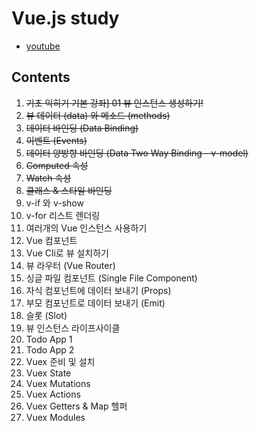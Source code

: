 # Vue.js study
  - [youtube](https://www.youtube.com/playlist?list=PLB7CpjPWqHOtYP7P_0Ls9XNed0NLvmkAh)
## Contents
1. ~~기초 익히기 기본 강좌] 01 뷰 인스턴스 생성하기!~~
2. ~~뷰 데이터 (data) 와 메소드 (methods)~~
3. ~~데이터 바인딩 (Data Binding)~~
4. ~~이벤트 (Events)~~
5. ~~데이터 양방향 바인딩 (Data Two Way Binding - v-model)~~
6. ~~Computed 속성~~
7. ~~Watch 속성~~
8. ~~클래스 & 스타일 바인딩~~
9. v-if 와 v-show
10. v-for 리스트 렌더링
11. 여러개의 Vue 인스턴스 사용하기
12. Vue 컴포넌트
13. Vue Cli로 뷰 설치하기
14. 뷰 라우터 (Vue Router)
15. 싱글 파일 컴포넌트 (Single File Component)
16. 자식 컴포넌트에 데이터 보내기 (Props)
17. 부모 컴포넌트로 데이터 보내기 (Emit)
18. 슬롯 (Slot)
19. 뷰 인스턴스 라이프사이클
20. Todo App 1
21. Todo App 2
22. Vuex 준비 및 설치
23. Vuex State
24. Vuex Mutations
25. Vuex Actions
26. Vuex Getters & Map 헬퍼
27. Vuex Modules